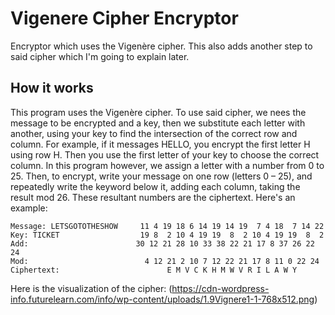 # Vigenere Cipher Encryptor
Encryptor which uses the Vigenère cipher. This also adds another step to said cipher which I'm going to explain later.
## How it works
This program uses the Vigenère cipher. To use said cipher, we nees the message to be encrypted and a key, then  we substitute each letter with another, using your key to find the intersection of the correct row and column. For example, if it messages HELLO, you encrypt the first letter H using row H. Then you use the first letter of your key to choose the correct column. In this program however, we assign a letter with a number from 0 to 25. Then, to encrypt, write your message on one row (letters 0 – 25), and repeatedly write the keyword below it, adding each column, taking the result mod 26. These resultant numbers are the ciphertext. Here's an example:
```
Message: LETSGOTOTHESHOW     11 4 19 18 6 14 19 14 19  7 4 18  7 14 22
Key: TICKET                  19 8  2 10 4 19 19  8  2 10 4 19 19  8  2
Add:                        30 12 21 28 10 33 38 22 21 17 8 37 26 22 24
Mod:                          4 12 21 2 10 7 12 22 21 17 8 11 0 22 24
Ciphertext:                        E M V C K H M W V R I L A W Y
```
Here is the visualization of the cipher: (https://cdn-wordpress-info.futurelearn.com/info/wp-content/uploads/1.9Vignere1-1-768x512.png)
